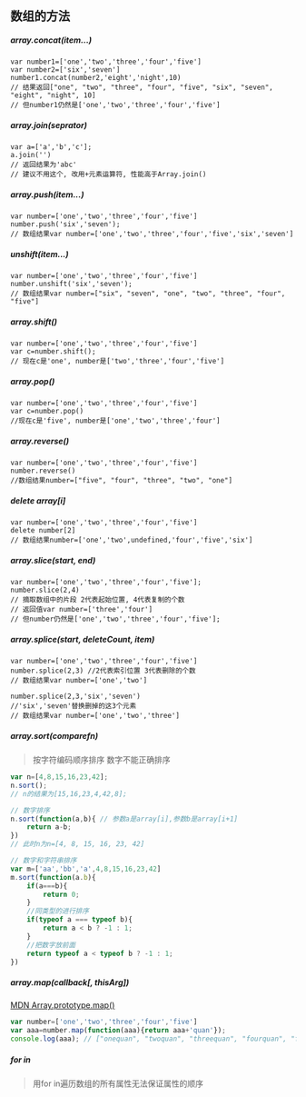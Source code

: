 <link rel="stylesheet" href="http://yandex.st/highlightjs/6.1/styles/default.min.css">
<script src="http://yandex.st/highlightjs/6.1/highlight.min.js"></script>
<script>
    hljs.tabReplace = '    ';
    hljs.initHighlightingOnLoad();
</script>


## 数组的方法

##### array.concat(item...)

	var number1=['one','two','three','four','five']
	var number2=['six','seven']
	number1.concat(number2,'eight','night',10)
	// 结果返回["one", "two", "three", "four", "five", "six", "seven", "eight", "night", 10]
	// 但number1仍然是['one','two','three','four','five']

##### array.join(seprator)

	var a=['a','b','c'];
	a.join('')
	// 返回结果为'abc'
	// 建议不用这个, 改用+元素运算符, 性能高于Array.join()

##### array.push(item...)

	var number=['one','two','three','four','five']
	number.push('six','seven');
	// 数组结果var number=['one','two','three','four','five','six','seven']

##### unshift(item...)

	var number=['one','two','three','four','five']
	number.unshift('six','seven');
	// 数组结果var number=["six", "seven", "one", "two", "three", "four", "five"]

##### array.shift()

	var number=['one','two','three','four','five']
	var c=number.shift();
	// 现在c是'one', number是['two','three','four','five']

##### array.pop()

	var number=['one','two','three','four','five']
	var c=number.pop()
	//现在c是'five', number是['one','two','three','four']

##### array.reverse()

	var number=['one','two','three','four','five']
	number.reverse()
	//数组结果number=["five", "four", "three", "two", "one"]




##### delete array[i]

	var number=['one','two','three','four','five']
	delete number[2]
	// 数组结果number=['one','two',undefined,'four','five','six']

##### array.slice(start, end)	

	var number=['one','two','three','four','five'];
	number.slice(2,4)
	// 摘取数组中的片段 2代表起始位置, 4代表复制的个数
	// 返回值var number=['three','four']
	// 但number仍然是['one','two','three','four','five'];

##### array.splice(start, deleteCount, item)

	var number=['one','two','three','four','five']
	number.splice(2,3) //2代表索引位置 3代表删除的个数
	// 数组结果var number=['one','two']
	
	number.splice(2,3,'six','seven') 
	//'six','seven'替换删掉的这3个元素
	// 数组结果var number=['one','two','three']

##### array.sort(comparefn)

> 按字符编码顺序排序 数字不能正确排序


```javascript
var n=[4,8,15,16,23,42];
n.sort();
// n的结果为[15,16,23,4,42,8];

// 数字排序
n.sort(function(a,b){ // 参数a是array[i],参数b是array[i+1]
	return a-b;
})
// 此时n为n=[4, 8, 15, 16, 23, 42]

// 数字和字符串排序
var m=['aa','bb','a',4,8,15,16,23,42]
m.sort(function(a.b){
	if(a===b){
		return 0;
	}
	//同类型的进行排序
	if(typeof a === typeof b){
		return a < b ? -1 : 1;
	}
	//把数字放前面
	return typeof a < typeof b ? -1 : 1;
})
```

##### array.map(callback[, thisArg])

[MDN Array.prototype.map()](https://developer.mozilla.org/en-US/docs/Web/JavaScript/Reference/Global_Objects/Array/map)

```javascript
var number=['one','two','three','four','five']
var aaa=number.map(function(aaa){return aaa+'quan'});
console.log(aaa); // ["onequan", "twoquan", "threequan", "fourquan", "fivequan"]
```


##### for in

> 用for in遍历数组的所有属性无法保证属性的顺序


